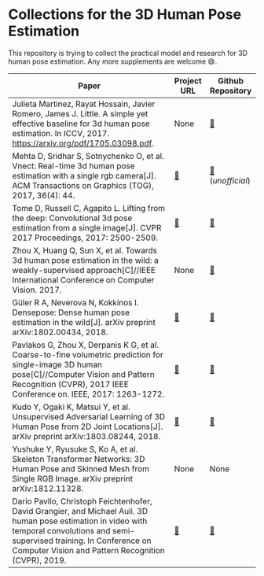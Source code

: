 # Collections for the 3D Human Pose Estimation 

This repository is trying to collect the practical model and research for 3D human pose estimation.
Any more supplements are welcome :smile:.

| Paper | Project URL | Github Repository |
| ----- | ----------- | ----------------- |
| Julieta Martinez, Rayat Hossain, Javier Romero, James J. Little. A simple yet effective baseline for 3d human pose estimation. In ICCV, 2017. https://arxiv.org/pdf/1705.03098.pdf. | None |  [:link:](https://github.com/una-dinosauria/3d-pose-baseline) |
| Mehta D, Sridhar S, Sotnychenko O, et al. Vnect: Real-time 3d human pose estimation with a single rgb camera[J]. ACM Transactions on Graphics (TOG), 2017, 36(4): 44. | [:link:](http://gvv.mpi-inf.mpg.de/projects/VNect/) | [:link:](https://github.com/timctho/VNect-tensorflow) (*unofficial*) |
| Tome D, Russell C, Agapito L. Lifting from the deep: Convolutional 3d pose estimation from a single image[J]. CVPR 2017 Proceedings, 2017: 2500-2509. | [:link:](http://www0.cs.ucl.ac.uk/staff/D.Tome/papers/LiftingFromTheDeep.html) | [:link:](https://github.com/DenisTome/Lifting-from-the-Deep-release) |
| Zhou X, Huang Q, Sun X, et al. Towards 3d human pose estimation in the wild: a weakly-supervised approach[C]//IEEE International Conference on Computer Vision. 2017. | None |  [:link:](https://github.com/xingyizhou/pytorch-pose-hg-3d) |
| Güler R A, Neverova N, Kokkinos I. Densepose: Dense human pose estimation in the wild[J]. arXiv preprint arXiv:1802.00434, 2018. | [:link:](http://densepose.org/) |  [:link:](https://github.com/facebookresearch/DensePose) |
|Pavlakos G, Zhou X, Derpanis K G, et al. Coarse-to-fine volumetric prediction for single-image 3D human pose[C]//Computer Vision and Pattern Recognition (CVPR), 2017 IEEE Conference on. IEEE, 2017: 1263-1272.|[:link:](https://www.seas.upenn.edu/~pavlakos/projects/volumetric/) |[:link:](https://github.com/geopavlakos/c2f-vol-demo) |
|Kudo Y, Ogaki K, Matsui Y, et al. Unsupervised Adversarial Learning of 3D Human Pose from 2D Joint Locations[J]. arXiv preprint arXiv:1803.08244, 2018.|[:link:](https://nico-opendata.jp/en/casestudy/3dpose_gan/index.html)|[:link:](https://github.com/DwangoMediaVillage/3dpose_gan)|
|Yushuke Y, Ryusuke S, Ko A, et al. Skeleton Transformer Networks: 3D Human Pose and Skinned Mesh from Single RGB Image. arXiv preprint 	arXiv:1812.11328.|None|None|
|Dario Pavllo, Christoph Feichtenhofer, David Grangier, and Michael Auli. 3D human pose estimation in video with temporal convolutions and semi-supervised training. In Conference on Computer Vision and Pattern Recognition (CVPR), 2019. | [:link:](https://dariopavllo.github.io/VideoPose3D/)| [:link:](https://github.com/facebookresearch/VideoPose3D)|
